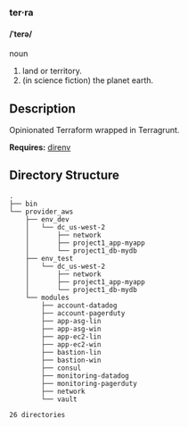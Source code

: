 ### ter·ra
#### /ˈterə/
noun

 1. land or territory.
 2. (in science fiction) the planet earth.

## Description
Opinionated Terraform wrapped in Terragrunt. 

**Requires:** [direnv](https://direnv.net/)

## Directory Structure
```
.
├── bin
└── provider_aws
    ├── env_dev
    │   └── dc_us-west-2
    │       ├── network
    │       ├── project1_app-myapp
    │       └── project1_db-mydb
    ├── env_test
    │   └── dc_us-west-2
    │       ├── network
    │       ├── project1_app-myapp
    │       └── project1_db-mydb
    └── modules
        ├── account-datadog
        ├── account-pagerduty
        ├── app-asg-lin
        ├── app-asg-win
        ├── app-ec2-lin
        ├── app-ec2-win
        ├── bastion-lin
        ├── bastion-win
        ├── consul
        ├── monitoring-datadog
        ├── monitoring-pagerduty
        ├── network
        └── vault

26 directories
```
